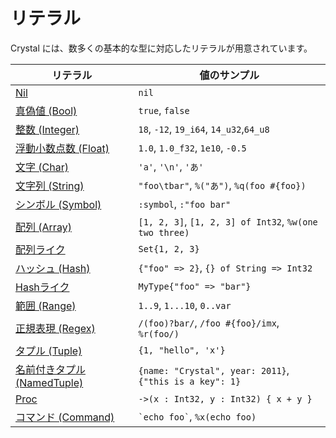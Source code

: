 # リテラル

Crystal には、数多くの基本的な型に対応したリテラルが用意されています。

| リテラル | 値のサンプル |
|---                                             |---                                                      |
| [Nil](nil.md) | `nil` |
| [真偽値 (Bool)](bool.md) | `true`, `false` |
| [整数 (Integer)](integers.md) | `18`, `-12`, `19_i64`, `14_u32`,`64_u8` |
| [浮動小数点数 (Float)](floats.md) | `1.0`, `1.0_f32`, `1e10`, `-0.5` |
| [文字 (Char)](char.md) | `'a'`, `'\n'`, `'あ'` |
| [文字列 (String)](string.md) | `"foo\tbar"`, `%("あ")`, `%q(foo #{foo})` |
| [シンボル (Symbol)](symbol.md) | `:symbol`, `:"foo bar"` |
| [配列 (Array)](array.md) | `[1, 2, 3]`, `[1, 2, 3] of Int32`, `%w(one two three)` |
| [配列ライク](array.md#array-like-type-literal) | `Set{1, 2, 3}` |
| [ハッシュ (Hash)](hash.md) | `{"foo" => 2}`, `{} of String => Int32` |
| [Hashライク](hash.md#hash-like-type-literal) | `MyType{"foo" => "bar"}` |
| [範囲 (Range)](range.md) | `1..9`, `1...10`, `0..var` |
| [正規表現 (Regex)](regex.md) | `/(foo)?bar/`, `/foo #{foo}/imx`, `%r(foo/)` |
| [タプル (Tuple)](tuple.md) | `{1, "hello", 'x'}` |
| [名前付きタプル (NamedTuple)](named_tuple.md) | `{name: "Crystal", year: 2011}`, `{"this is a key": 1}` |
| [Proc](proc.md) | `->(x : Int32, y : Int32) { x + y }` |
| [コマンド (Command)](command.md) | `` `echo foo` ``, `%x(echo foo)` |

